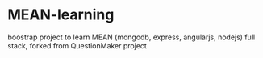 # MEAN-learning
boostrap project to learn MEAN (mongodb, express, angularjs, nodejs) full stack, forked from QuestionMaker project
